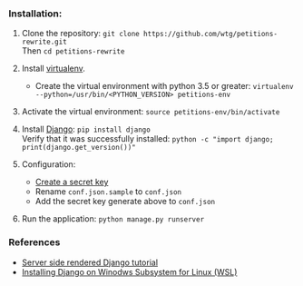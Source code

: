 ### Installation:

1. Clone the repository: `git clone https://github.com/wtg/petitions-rewrite.git`<br>
Then `cd petitions-rewrite`

2. Install [virtualenv](https://virtualenv.pypa.io/en/stable/installation/).

    * Create the virtual environment with python 3.5 or greater: `virtualenv --python=/usr/bin/<PYTHON_VERSION> petitions-env`

3. Activate the virtual environment: `source petitions-env/bin/activate`

4. Install [Django](https://www.djangoproject.com/download/): `pip install django`<br>
Verify that it was successfully installed: `python -c "import django; print(django.get_version())"`

5. Configuration:
    * [Create a secret key](https://django-generate-secretkey.readthedocs.io/en/latest/)
    * Rename `conf.json.sample` to `conf.json`
    * Add the secret key generate above to `conf.json`

6. Run the application: `python manage.py runserver`


### References

* [Server side rendered Django tutorial](https://developer.mozilla.org/en-US/docs/Learn/Server-side/Django)
* [Installing Django on Winodws Subsystem for Linux (WSL)](https://www.youtube.com/watch?v=Z4D7Mv-MuNg)